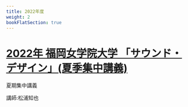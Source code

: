```yaml
---
title: 2022年度
weight: 2
bookFlatSection: true
---
```


# [2022年 福岡女学院大学 「サウンド・デザイン」(夏季集中講義)](fukujo-sounddesign)

夏期集中講義

講師:松浦知也

